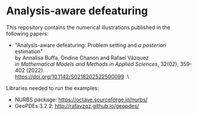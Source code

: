 # Analysis-aware defeaturing

This repository contains the numerical illustrations published in the following papers:
  - "Analysis-aware defeaturing: Problem setting and _a posteriori_ estimation"\
    by Annalisa Buffa, Ondine Chanon and Rafael Vázquez\
    in _Mathematical Models and Methods in Applied Sciences_, 32(02), 359-402 (2022).\
    https://doi.org/10.1142/S0218202522500099 .\

Libraries needed to run the examples:
  - NURBS package: https://octave.sourceforge.io/nurbs/
  - GeoPDEs 3.2.2: http://rafavzqz.github.io/geopdes/
